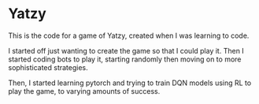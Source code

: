 # Yatzy

This is the code for a game of Yatzy, created when I was learning to code.

I started off just wanting to create the game so that I could play it. 
Then I started coding bots to play it, starting randomly then moving on to more sophisticated strategies.

Then, I started learning pytorch and trying to train DQN models using RL to play the game, to varying amounts of success.